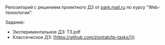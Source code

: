 Репозиторий с решением проектного ДЗ от [park.mail.ru]() по курсу "Web-технологии".

Задание:
* Экспериментальное ДЗ: ТЗ.pdf
* Классическое ДЗ: [https://github.com/ziontab/tp-tasks/]()

